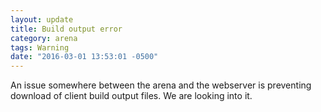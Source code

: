 ```yaml
---
layout: update
title: Build output error
category: arena
tags: Warning
date: "2016-03-01 13:53:01 -0500"
---
```


An issue somewhere between the arena and the webserver is preventing download of client build output files.  We are looking into it.

